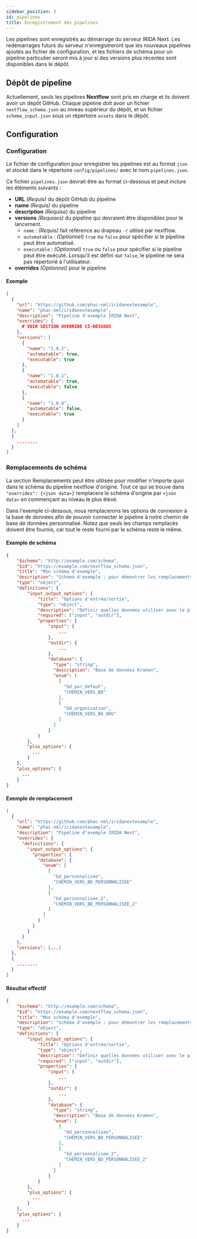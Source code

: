 ```yaml
---
sidebar_position: 3
id: pipelines
title: Enregistrement des pipelines
---
```


Les pipelines sont enregistrés au démarrage du serveur IRIDA Next. Les redémarrages futurs du serveur n'enregistreront que les nouveaux pipelines ajoutés au fichier de configuration, et les fichiers de schéma pour un pipeline particulier seront mis à jour si des versions plus récentes sont disponibles dans le dépôt.

## Dépôt de pipeline

Actuellement, seuls les pipelines **Nextflow** sont pris en charge et ils doivent avoir un dépôt GitHub. Chaque pipeline doit avoir un fichier `nextflow_schema.json` au niveau supérieur du dépôt, et un fichier `schema_input.json` sous un répertoire `assets` dans le dépôt.

## Configuration

### Configuration

Le fichier de configuration pour enregistrer les pipelines est au format `json` et stocké dans le répertoire `config/pipelines/` avec le nom `pipelines.json`.

Ce fichier `pipelines.json` devrait être au format ci-dessous et peut inclure les éléments suivants :

- **URL** _(Requis)_ du dépôt GitHub du pipeline
- **name** _(Requis)_ du pipeline
- **description** _(Requise)_ du pipeline
- **versions** _(Requises)_ du pipeline qui devraient être disponibles pour le lancement.
  - `name` : _(Requis)_ fait référence au drapeau `-r` utilisé par nextflow.
  - `automatable` : _(Optionnel)_ `true` ou `false` pour spécifier si le pipeline peut être automatisé.
  - `executable` : _(Optionnel)_ `true` ou `false` pour spécifier si le pipeline peut être exécuté. Lorsqu'il est défini sur `false`, le pipeline ne sera pas répertorié à l'utilisateur.
- **overrides** _(Optionnel)_ pour le pipeline

#### Exemple

```json
[
  {
    "url": "https://github.com/phac-nml/iridanextexample",
    "name": "phac-nml/iridanextexample",
    "description": "Pipeline d'exemple IRIDA Next",
    "overrides": {
      # VOIR SECTION OVERRIDE CI-DESSOUS
    },
    "versions": [
      {
        "name": "1.0.2",
        "automatable": true,
        "executable": true
      },
      {
        "name": "1.0.1",
        "automatable": true,
        "executable": false
      },
      {
        "name": "1.0.0",
        "automatable": false,
        "executable": true
      }
    ]
  },
  {
    ........
  }
]
```

### Remplacements de schéma

La section Remplacements peut être utilisée pour modifier n'importe quoi dans le schéma du pipeline nextflow d'origine. Tout ce qui se trouve dans `"overrides": {<json data>}` remplacera le schéma d'origine par `<json data>` en commençant au niveau le plus élevé.

Dans l'exemple ci-dessous, nous remplacerons les options de connexion à la base de données afin de pouvoir connecter le pipeline à notre chemin de base de données personnalisé. Notez que seuls les champs remplacés doivent être fournis, car tout le reste fourni par le schéma reste le même.

#### Exemple de schéma

```json
{
    "$schema": "http://example.com/schema",
    "$id": "https://example.com/nextflow_schema.json",
    "title": "Mon schéma d'exemple",
    "description": "Schéma d'exemple : pour démontrer les remplacements",
    "type": "object",
    "definitions": {
        "input_output_options": {
            "title": "Options d'entrée/sortie",
            "type": "object",
            "description": "Définir quelles données utiliser avec le pipeline.",
            "required": ["input", "outdir"],
            "properties": {
                "input": {
                    ...
                },
                "outdir": {
                    ...
                },
                "database": {
                  "type": "string",
                  "description": "Base de données Kraken",
                  "enum": [
                    [
                      "bd_par_defaut",
                      "CHEMIN_VERS_BD"
                    ],
                    [
                      "bd_organisation",
                      "CHEMIN_VERS_BD_ORG"
                    ]
                  ]
                }
            }
        },
        "plus_options": {
          ...
        }
    },
    "plus_options": {
      ...
    }
}
```

#### Exemple de remplacement

```json
[
  {
    "url": "https://github.com/phac-nml/iridanextexample",
    "name": "phac-nml/iridanextexample",
    "description": "Pipeline d'exemple IRIDA Next",
    "overrides": {
      "definitions": {
        "input_output_options": {
          "properties": {
            "database": {
              "enum": [
                [
                  "bd_personnalisee",
                  "CHEMIN_VERS_BD_PERSONNALISEE"
                ],
                [
                  "bd_personnalisee_2",
                  "CHEMIN_VERS_BD_PERSONNALISEE_2"
                ]
              ]
            }
          }
        }
      }
    },
    "versions": [...]
  },
  {
    ........
  }
]
```

#### Résultat effectif

```json
{
    "$schema": "http://example.com/schema",
    "$id": "https://example.com/nextflow_schema.json",
    "title": "Mon schéma d'exemple",
    "description": "Schéma d'exemple : pour démontrer les remplacements",
    "type": "object",
    "definitions": {
        "input_output_options": {
            "title": "Options d'entrée/sortie",
            "type": "object",
            "description": "Définir quelles données utiliser avec le pipeline.",
            "required": ["input", "outdir"],
            "properties": {
                "input": {
                    ...
                },
                "outdir": {
                    ...
                },
                "database": {
                  "type": "string",
                  "description": "Base de données Kraken",
                  "enum": [
                    [
                      "bd_personnalisee",
                      "CHEMIN_VERS_BD_PERSONNALISEE"
                    ],
                    [
                      "bd_personnalisee_2",
                      "CHEMIN_VERS_BD_PERSONNALISEE_2"
                    ]
                  ]
                }
            }
        },
        "plus_options": {
          ...
        }
    },
    "plus_options": {
      ...
    }
}
```
